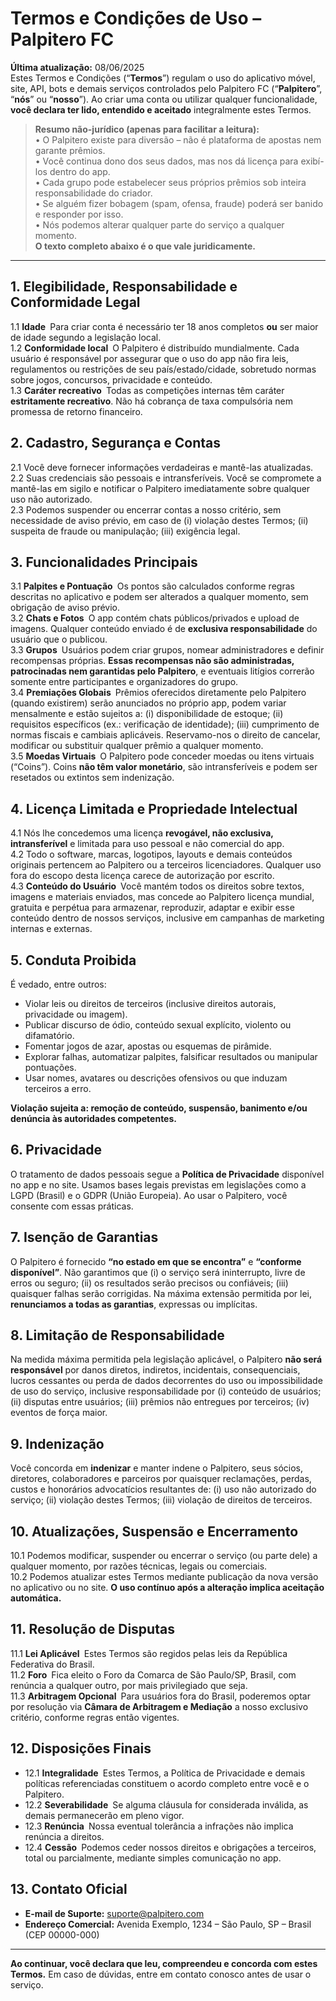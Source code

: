 # Termos e Condições de Uso – **Palpitero FC**

**Última atualização:** 08/06/2025  
Estes Termos e Condições (“**Termos**”) regulam o uso do aplicativo móvel, site, API, bots e demais serviços controlados pelo Palpitero FC (“**Palpitero**”, “**nós**” ou “**nosso**”). Ao criar uma conta ou utilizar qualquer funcionalidade, **você declara ter lido, entendido e aceitado** integralmente estes Termos.

> **Resumo não-jurídico (apenas para facilitar a leitura):**  
> • O Palpitero existe para diversão – não é plataforma de apostas nem garante prêmios.  
> • Você continua dono dos seus dados, mas nos dá licença para exibí-los dentro do app.  
> • Cada grupo pode estabelecer seus próprios prêmios sob inteira responsabilidade do criador.  
> • Se alguém fizer bobagem (spam, ofensa, fraude) poderá ser banido e responder por isso.  
> • Nós podemos alterar qualquer parte do serviço a qualquer momento.  
> **O texto completo abaixo é o que vale juridicamente.**

---

## 1. Elegibilidade, Responsabilidade e Conformidade Legal
1.1 **Idade** Para criar conta é necessário ter 18 anos completos **ou** ser maior de idade segundo a legislação local.  
1.2 **Conformidade local** O Palpitero é distribuído mundialmente. Cada usuário é responsável por assegurar que o uso do app não fira leis, regulamentos ou restrições de seu país/estado/cidade, sobretudo normas sobre jogos, concursos, privacidade e conteúdo.  
1.3 **Caráter recreativo** Todas as competições internas têm caráter **estritamente recreativo**. Não há cobrança de taxa compulsória nem promessa de retorno financeiro.  

## 2. Cadastro, Segurança e Contas
2.1 Você deve fornecer informações verdadeiras e mantê-las atualizadas.  
2.2 Suas credenciais são pessoais e intransferíveis. Você se compromete a mantê-las em sigilo e notificar o Palpitero imediatamente sobre qualquer uso não autorizado.  
2.3 Podemos suspender ou encerrar contas a nosso critério, sem necessidade de aviso prévio, em caso de (i) violação destes Termos; (ii) suspeita de fraude ou manipulação; (iii) exigência legal.

## 3. Funcionalidades Principais
3.1 **Palpites e Pontuação** Os pontos são calculados conforme regras descritas no aplicativo e podem ser alterados a qualquer momento, sem obrigação de aviso prévio.  
3.2 **Chats e Fotos** O app contém chats públicos/privados e upload de imagens. Qualquer conteúdo enviado é de **exclusiva responsabilidade** do usuário que o publicou.  
3.3 **Grupos** Usuários podem criar grupos, nomear administradores e definir recompensas próprias. **Essas recompensas não são administradas, patrocinadas nem garantidas pelo Palpitero**, e eventuais litígios correrão somente entre participantes e organizadores do grupo.  
3.4 **Premiações Globais** Prêmios oferecidos diretamente pelo Palpitero (quando existirem) serão anunciados no próprio app, podem variar mensalmente e estão sujeitos a: (i) disponibilidade de estoque; (ii) requisitos específicos (ex.: verificação de identidade); (iii) cumprimento de normas fiscais e cambiais aplicáveis. Reservamo-nos o direito de cancelar, modificar ou substituir qualquer prêmio a qualquer momento.  
3.5 **Moedas Virtuais** O Palpitero pode conceder moedas ou itens virtuais (“Coins”). Coins **não têm valor monetário**, são intransferíveis e podem ser resetados ou extintos sem indenização.

## 4. Licença Limitada e Propriedade Intelectual
4.1 Nós lhe concedemos uma licença **revogável, não exclusiva, intransferível** e limitada para uso pessoal e não comercial do app.  
4.2 Todo o software, marcas, logotipos, layouts e demais conteúdos originais pertencem ao Palpitero ou a terceiros licenciadores. Qualquer uso fora do escopo desta licença carece de autorização por escrito.  
4.3 **Conteúdo do Usuário** Você mantém todos os direitos sobre textos, imagens e materiais enviados, mas concede ao Palpitero licença mundial, gratuita e perpétua para armazenar, reproduzir, adaptar e exibir esse conteúdo dentro de nossos serviços, inclusive em campanhas de marketing internas e externas.

## 5. Conduta Proibida
É vedado, entre outros:
- Violar leis ou direitos de terceiros (inclusive direitos autorais, privacidade ou imagem).  
- Publicar discurso de ódio, conteúdo sexual explícito, violento ou difamatório.  
- Fomentar jogos de azar, apostas ou esquemas de pirâmide.  
- Explorar falhas, automatizar palpites, falsificar resultados ou manipular pontuações.  
- Usar nomes, avatares ou descrições ofensivos ou que induzam terceiros a erro.  

**Violação sujeita a: remoção de conteúdo, suspensão, banimento e/ou denúncia às autoridades competentes.**

## 6. Privacidade
O tratamento de dados pessoais segue a **Política de Privacidade** disponível no app e no site. Usamos bases legais previstas em legislações como a LGPD (Brasil) e o GDPR (União Europeia). Ao usar o Palpitero, você consente com essas práticas.

## 7. Isenção de Garantias
O Palpitero é fornecido **“no estado em que se encontra”** e **“conforme disponível”**. Não garantimos que (i) o serviço será ininterrupto, livre de erros ou seguro; (ii) os resultados serão precisos ou confiáveis; (iii) quaisquer falhas serão corrigidas. Na máxima extensão permitida por lei, **renunciamos a todas as garantias**, expressas ou implícitas.

## 8. Limitação de Responsabilidade
Na medida máxima permitida pela legislação aplicável, o Palpitero **não será responsável** por danos diretos, indiretos, incidentais, consequenciais, lucros cessantes ou perda de dados decorrentes do uso ou impossibilidade de uso do serviço, inclusive responsabilidade por (i) conteúdo de usuários; (ii) disputas entre usuários; (iii) prêmios não entregues por terceiros; (iv) eventos de força maior.

## 9. Indenização
Você concorda em **indenizar** e manter indene o Palpitero, seus sócios, diretores, colaboradores e parceiros por quaisquer reclamações, perdas, custos e honorários advocatícios resultantes de: (i) uso não autorizado do serviço; (ii) violação destes Termos; (iii) violação de direitos de terceiros.

## 10. Atualizações, Suspensão e Encerramento
10.1 Podemos modificar, suspender ou encerrar o serviço (ou parte dele) a qualquer momento, por razões técnicas, legais ou comerciais.  
10.2 Podemos atualizar estes Termos mediante publicação da nova versão no aplicativo ou no site. **O uso contínuo após a alteração implica aceitação automática.**

## 11. Resolução de Disputas
11.1 **Lei Aplicável** Estes Termos são regidos pelas leis da República Federativa do Brasil.  
11.2 **Foro** Fica eleito o Foro da Comarca de São Paulo/SP, Brasil, com renúncia a qualquer outro, por mais privilegiado que seja.  
11.3 **Arbitragem Opcional** Para usuários fora do Brasil, poderemos optar por resolução via **Câmara de Arbitragem e Mediação** a nosso exclusivo critério, conforme regras então vigentes.

## 12. Disposições Finais
- 12.1 **Integralidade** Estes Termos, a Política de Privacidade e demais políticas referenciadas constituem o acordo completo entre você e o Palpitero.  
- 12.2 **Severabilidade** Se alguma cláusula for considerada inválida, as demais permanecerão em pleno vigor.  
- 12.3 **Renúncia** Nossa eventual tolerância a infrações não implica renúncia a direitos.  
- 12.4 **Cessão** Podemos ceder nossos direitos e obrigações a terceiros, total ou parcialmente, mediante simples comunicação no app.

## 13. Contato Oficial
- **E-mail de Suporte:** suporte@palpitero.com  
- **Endereço Comercial:** Avenida Exemplo, 1234 – São Paulo, SP – Brasil (CEP 00000-000)  

---

**Ao continuar, você declara que leu, compreendeu e concorda com estes Termos.** Em caso de dúvidas, entre em contato conosco antes de usar o serviço.
